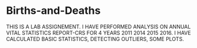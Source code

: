 # Births-and-Deaths


THIS IS A LAB ASSIGNEMENT. I HAVE PERFORMED ANALYSIS ON ANNUAL VITAL STATISTICS REPORT-CRS FOR 4 YEARS 2011 2014 2015 2016. 
I HAVE CALCULATED BASIC STATISTICS, DETECTING OUTLIERS, SOME PLOTS.
